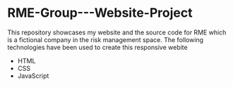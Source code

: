 # RME-Group---Website-Project
This repository showcases my website and the source code for RME which is a fictional company in the risk management space.
The following technologies have been used to create this responsive webite
 - HTML
 - CSS
 - JavaScript 
